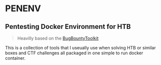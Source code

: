 # PENENV
## Pentesting Docker Environment for HTB

> Heavilly based on the [BugBountyToolkit](https://github.com/AlexisAhmed/BugBountyToolkit)

This is a collection of tools that I useually use when solving HTB or similar boxes and CTF challenges all packaged in one simple to run docker container.

